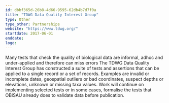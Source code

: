 ```yaml
---
id: dbbf365d-26b8-4d66-9595-62db4b7d7f0a
title: "TDWG Data Quality Interest Group"
type: Other
type_other: Partnerships
website: "https://www.tdwg.org/"
startdate: 2017-06-01
enddate:
logo:
---
```


Many tests that check the quality of biological data are informal, adhoc and under-applied and therefore can miss errors The TDWG Data Quality Interest Group has constructed a suite of tests and assertions that can be applied to a single record or a set of records. Examples are invalid or incomplete dates, geospatial outliers or bad coordinates, suspect depths or elevations, unknown or missing taxa values. Work will continue on implementing selected tests or in some cases, formalise the tests that OBISAU already does to validate data before publication. 